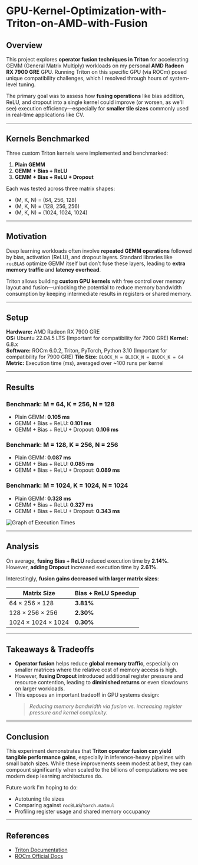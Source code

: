 # GPU-Kernel-Optimization-with-Triton-on-AMD-with-Fusion

## Overview

This project explores **operator fusion techniques in Triton** for accelerating GEMM (General Matrix Multiply) workloads on my personal **AMD Radeon RX 7900 GRE** GPU. Running Triton on this specific GPU (via ROCm) posed unique compatibility challenges, which I resolved through hours of system-level tuning.

The primary goal was to assess how **fusing operations** like bias addition, ReLU, and dropout into a single kernel could improve (or worsen, as we'll see) execution efficiency—especially for **smaller tile sizes** commonly used in real-time applications like CV.

---

## Kernels Benchmarked

Three custom Triton kernels were implemented and benchmarked:

1. **Plain GEMM**  
2. **GEMM + Bias + ReLU**  
3. **GEMM + Bias + ReLU + Dropout**  

Each was tested across three matrix shapes:

- (M, K, N) = (64, 256, 128)  
- (M, K, N) = (128, 256, 256)  
- (M, K, N) = (1024, 1024, 1024)

---

## Motivation

Deep learning workloads often involve **repeated GEMM operations** followed by bias, activation (ReLU), and dropout layers. Standard libraries like `rocBLAS` optimize GEMM itself but don’t fuse these layers, leading to **extra memory traffic** and **latency overhead**.

Triton allows building **custom GPU kernels** with free control over memory layout and fusion—unlocking the potential to reduce memory bandwidth consumption by keeping intermediate results in registers or shared memory.

---

## Setup

**Hardware:** AMD Radeon RX 7900 GRE  
**OS:** Ubuntu 22.04.5 LTS  (Important for compatibility for 7900 GRE)
**Kernel:** 6.8.x  
**Software:** ROCm 6.0.2, Triton, PyTorch, Python 3.10  (Important for compatibility for 7900 GRE)
**Tile Size:** `BLOCK_M = BLOCK_N = BLOCK_K = 64`  
**Metric:** Execution time (ms), averaged over ~100 runs per kernel

---

## Results

### Benchmark: M = 64, K = 256, N = 128
- Plain GEMM: **0.105 ms**
- GEMM + Bias + ReLU: **0.101 ms**
- GEMM + Bias + ReLU + Dropout: **0.106 ms**

### Benchmark: M = 128, K = 256, N = 256
- Plain GEMM: **0.087 ms**
- GEMM + Bias + ReLU: **0.085 ms**
- GEMM + Bias + ReLU + Dropout: **0.089 ms**

### Benchmark: M = 1024, K = 1024, N = 1024
- Plain GEMM: **0.328 ms**
- GEMM + Bias + ReLU: **0.327 ms**
- GEMM + Bias + ReLU + Dropout: **0.343 ms**

![Graph of Execution Times](https://github.com/user-attachments/assets/fb7a7c32-e758-4822-8bc2-1fcd936ccc9f)

---

## Analysis

On average, **fusing Bias + ReLU** reduced execution time by **2.14%**. However, **adding Dropout** increased execution time by **2.61%**.

Interestingly, **fusion gains decreased with larger matrix sizes**:

| Matrix Size        | Bias + ReLU Speedup |
|--------------------|---------------------|
| 64 × 256 × 128     | **3.81%**           |
| 128 × 256 × 256    | **2.30%**           |
| 1024 × 1024 × 1024 | **0.30%**           |

---

## Takeaways & Tradeoffs

- **Operator fusion** helps reduce **global memory traffic**, especially on smaller matrices where the relative cost of memory access is high.
- However, **fusing Dropout** introduced additional register pressure and resource contention, leading to **diminished returns** or even slowdowns on larger workloads.
- This exposes an important tradeoff in GPU systems design:  
  > *Reducing memory bandwidth via fusion vs. increasing register pressure and kernel complexity.*

---

## Conclusion

This experiment demonstrates that **Triton operator fusion can yield tangible performance gains**, especially in inference-heavy pipelines with small batch sizes. While these improvements seem modest at best, they can compount significantly when scaled to the billions of computations we see modern deep learning architectures do.

Future work I'm hoping to do:
- Autotuning tile sizes
- Comparing against `rocBLAS`/`torch.matmul`
- Profiling register usage and shared memory occupancy

---

## References

- [Triton Documentation](https://github.com/openai/triton)  
- [ROCm Official Docs](https://rocmdocs.amd.com)

